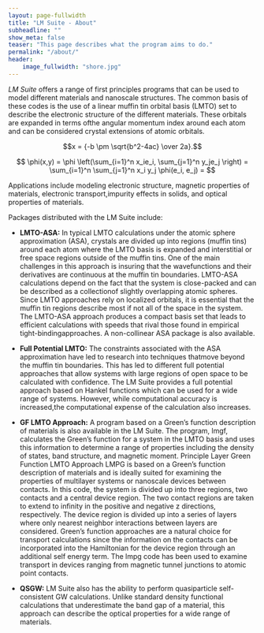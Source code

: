 ```yaml
---
layout: page-fullwidth
title: "LM Suite - About"
subheadline: ""
show_meta: false
teaser: "This page describes what the program aims to do."
permalink: "/about/"
header:
    image_fullwidth: "shore.jpg"
---
```


*LM Suite* offers a range of first principles programs that can be used to model different materials and nanoscale structures. The common basis of these codes is the use of a linear muffin tin orbital basis (LMTO) set to describe the electronic structure of the different materials. These orbitals are expanded in terms ofthe angular momentum index around each atom and can be considered crystal extensions of atomic orbitals.

$$x = {-b \pm \sqrt{b^2-4ac} \over 2a}.$$

$$ \phi(x,y) = \phi \left(\sum_{i=1}^n x_ie_i, \sum_{j=1}^n y_je_j \right) = \sum_{i=1}^n \sum_{j=1}^n x_i y_j \phi(e_i, e_j) = $$

Applications include modeling electronic structure, magnetic properties of materials, electronic transport,impurity effects in solids, and optical properties of materials.

Packages distributed with the LM Suite include:

+ **LMTO-ASA:** In typical LMTO calculations under the atomic sphere approximation (ASA), crystals are divided up into regions (muffin tins) around each atom where the LMTO basis is expanded and interstitial or free space regions outside of the muffin tins. One of the main challenges in this approach is insuring that the wavefunctions and their derivatives are continuous at the muffin tin boundaries. LMTO-ASA calculations depend on the fact that the system is close-packed and can be described as a collectionof slightly overlapping atomic spheres. Since LMTO approaches rely on localized orbitals, it is essential that the muffin tin regions describe most if not all of the space in the system.  The LMTO-ASA approach produces a compact basis set that leads to efficient calculations with speeds that rival those found in empirical tight-bindingapproaches. A non-collinear ASA package is also available.

+ **Full Potential LMTO:**   The constraints associated with the ASA approximation have led to research into techniques thatmove beyond the muffin tin boundaries. This has led to different full potential approaches that allow systems with large regions of open space to be calculated with confidence. The LM Suite provides a full potential approach based on Hankel functions which can be used for a wide range of systems. However, while computational accuracy is increased,the computational expense of the calculation also increases.

+ **GF LMTO Approach:**  A program based on a Green’s function description of materials is also available in the LM Suite. 
The program, lmgf, calculates the Green’s function for a system in the LMTO basis and uses this information to 
determine a range of properties including the density of states, band structure, and magnetic moment.
Principle Layer Green Function LMTO Approach  LMPG is based on a Green’s function description of materials and is 
ideally suited for examining the properties of multilayer systems or nanoscale devices between contacts. In this 
code, the system is divided up into three regions, two contacts and a central device region. The two contact regions
are taken to extend to infinity in the positive and negative z directions, respectively. The device region is 
divided up into a series of layers where only nearest neighbor interactions between layers are considered. Green’s 
function approaches are a natural choice for transport calculations since the information on the contacts can be 
incorporated into the Hamiltonian for the device region through an additional self energy term. The lmpg code has 
been used to examine transport in devices ranging from magnetic tunnel junctions to atomic point contacts.

+ **QSGW:**   LM Suite also has the ability to perform quasiparticle self-consistent GW calculations.  Unlike standard 
density functional calculations that underestimate the band gap of a material, this approach can describe the optical
properties for a wide range of materials.
